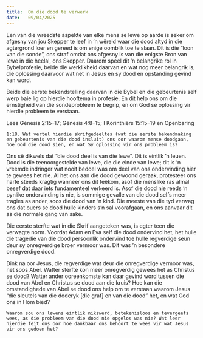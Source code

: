 ```yaml
---
title:  Om die dood te verwerk
date:   09/04/2025
---
```


Een van die wreedste aspekte van elke mens se lewe op aarde is seker om afgesny van jou Skepper te leef in ’n wêreld waar die dood altyd in die agtergrond loer en gereed is om enige oomblik toe te slaan. Dit is die “loon van die sonde”, ons straf omdat ons afgesny is van die enigste Bron van lewe in die heelal, ons Skepper. Daarom speel dit ’n belangrike rol in Bybelprofesie, beide die werklikheid daarvan en wat nog meer belangrik is, die oplossing daarvoor wat net in Jesus en sy dood en opstanding gevind kan word.

Beide die eerste bekendstelling daarvan in die Bybel en die gebeurtenis self werp baie lig op hierdie hooftema in profesie. En dit help ons om die ernstigheid van die sondeprobleem te begrip, en om God se oplossing vir hierdie probleem te verstaan.

Lees Génesis 2:15–17; Génesis 4:8–15; I Korinthiërs 15:15–19 en Openbaring

`1:18. Wat vertel hierdie skrifgedeeltes (wat die eerste bekendmaking en gebeurtenis van die dood insluit) ons oor waarom mense doodgaan, hoe God die dood sien, en wat Sy oplossing vir ons probleem is?`

Ons sê dikwels dat “die dood deel is van die lewe”. Dit is eintlik ’n leuen. Dood is die teenoorgestelde van lewe, die die einde van lewe; dit is ’n vreemde indringer wat nooit bedoel was om deel van ons ondervinding hier te gewees het nie. Al het ons aan die dood gewoond geraak, protesteer ons harte steeds kragtig wanneer ons dit teëkom, asof die menslike ras almal besef dat daar iets fundamenteel verkeerd is. Asof die dood nie reeds ’n pynlike ondervinding is nie, is sommige gevalle van die dood selfs meer tragies as ander, soos die dood van ’n kind. Die meeste van die tyd verwag ons dat ouers se dood hulle kinders s’n sal voorafgaan, en ons aanvaar dit as die normale gang van sake.

Die eerste sterfte wat in die Skrif aangeteken was, is egter teen die verwagte norm. Voordat Adam en Eva self die dood ondervind het, het hulle die tragedie van die dood persoonlik ondervind toe hulle regverdige seun deur sy onregverdige broer vermoor was. Dit was ’n besondere onregverdige dood.

Dink na oor Jesus, die regverdige wat deur die onregverdige vermoor was, net soos Abel. Watter sterfte kon meer onregverdig gewees het as Christus se dood? Watter ander ooreenkomste kan daar gevind word tussen die dood van Abel en Christus se dood aan die kruis? Hoe kan die omstandighede van Abel se dood ons help om te verstaan waarom Jesus “die sleutels van die doderyk [die graf] en van die dood” het, en wat God ons in Hom bied?

`Waarom sou ons lewens eintlik nikswerd, betekenisloos en tevergeefs wees, as die probleem van die dood nie opgelos was nie? Wat leer hierdie feit ons oor hoe dankbaar ons behoort te wees vir wat Jesus vir ons gedoen het?`